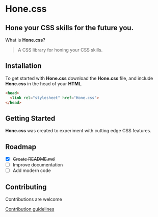 # Hone.css

## Hone your CSS skills for the future you.

What is **Hone.css**?

> A CSS library for honing your CSS skills.

## Installation

To get started with **Hone.css** download the **Hone.css** file, and include **Hone.css** in the head of your **HTML**.

```HTML
<head>
  <link rel="stylesheet" href="Hone.css">
</head>
```

## Getting Started

**Hone.css** was created to experiment with cutting edge CSS features.

## Roadmap

- [x] ~~Create README.md~~
- [ ] Improve documentation
- [ ] Add modern code

## Contributing

Contributions are welcome

[Contribution guidelines](CONTRIBUTING.md)